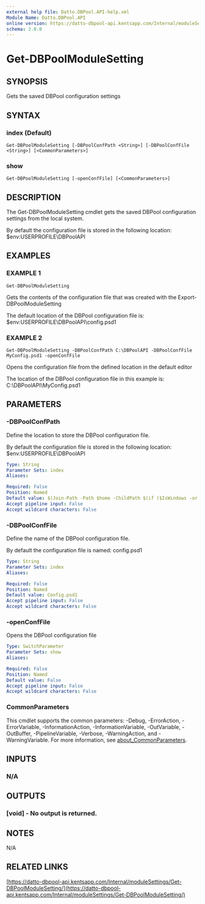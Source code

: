 ```yaml
---
external help file: Datto.DBPool.API-help.xml
Module Name: Datto.DBPool.API
online version: https://datto-dbpool-api.kentsapp.com/Internal/moduleSettings/Get-DBPoolModuleSetting/
schema: 2.0.0
---
```


# Get-DBPoolModuleSetting

## SYNOPSIS
Gets the saved DBPool configuration settings

## SYNTAX

### index (Default)
```
Get-DBPoolModuleSetting [-DBPoolConfPath <String>] [-DBPoolConfFile <String>] [<CommonParameters>]
```

### show
```
Get-DBPoolModuleSetting [-openConfFile] [<CommonParameters>]
```

## DESCRIPTION
The Get-DBPoolModuleSetting cmdlet gets the saved DBPool configuration settings
from the local system.

By default the configuration file is stored in the following location:
    $env:USERPROFILE\DBPoolAPI

## EXAMPLES

### EXAMPLE 1
```
Get-DBPoolModuleSetting
```

Gets the contents of the configuration file that was created with the
Export-DBPoolModuleSetting

The default location of the DBPool configuration file is:
    $env:USERPROFILE\DBPoolAPI\config.psd1

### EXAMPLE 2
```
Get-DBPoolModuleSetting -DBPoolConfPath C:\DBPoolAPI -DBPoolConfFile MyConfig.psd1 -openConfFile
```

Opens the configuration file from the defined location in the default editor

The location of the DBPool configuration file in this example is:
    C:\DBPoolAPI\MyConfig.psd1

## PARAMETERS

### -DBPoolConfPath
Define the location to store the DBPool configuration file.

By default the configuration file is stored in the following location:
    $env:USERPROFILE\DBPoolAPI

```yaml
Type: String
Parameter Sets: index
Aliases:

Required: False
Position: Named
Default value: $(Join-Path -Path $home -ChildPath $(if ($IsWindows -or $PSEdition -eq 'Desktop'){"DBPoolAPI"}else{".DBPoolAPI"}) )
Accept pipeline input: False
Accept wildcard characters: False
```

### -DBPoolConfFile
Define the name of the DBPool configuration file.

By default the configuration file is named:
    config.psd1

```yaml
Type: String
Parameter Sets: index
Aliases:

Required: False
Position: Named
Default value: Config.psd1
Accept pipeline input: False
Accept wildcard characters: False
```

### -openConfFile
Opens the DBPool configuration file

```yaml
Type: SwitchParameter
Parameter Sets: show
Aliases:

Required: False
Position: Named
Default value: False
Accept pipeline input: False
Accept wildcard characters: False
```

### CommonParameters
This cmdlet supports the common parameters: -Debug, -ErrorAction, -ErrorVariable, -InformationAction, -InformationVariable, -OutVariable, -OutBuffer, -PipelineVariable, -Verbose, -WarningAction, and -WarningVariable. For more information, see [about_CommonParameters](http://go.microsoft.com/fwlink/?LinkID=113216).

## INPUTS

### N/A
## OUTPUTS

### [void] - No output is returned.
## NOTES
N/A

## RELATED LINKS

[https://datto-dbpool-api.kentsapp.com/Internal/moduleSettings/Get-DBPoolModuleSetting/](https://datto-dbpool-api.kentsapp.com/Internal/moduleSettings/Get-DBPoolModuleSetting/)

